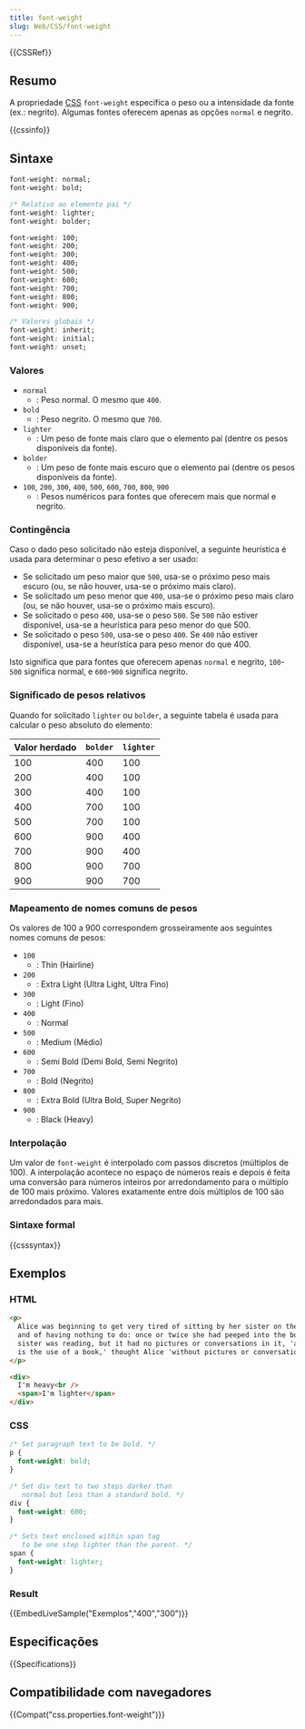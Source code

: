 ```yaml
---
title: font-weight
slug: Web/CSS/font-weight
---
```


{{CSSRef}}

## Resumo

A propriedade [CSS](/pt-BR/docs/CSS) `font-weight` especifica o peso ou a intensidade da fonte (ex.: negrito). Algumas fontes oferecem apenas as opções `normal` e negrito.

{{cssinfo}}

## Sintaxe

```css
font-weight: normal;
font-weight: bold;

/* Relativo ao elemento pai */
font-weight: lighter;
font-weight: bolder;

font-weight: 100;
font-weight: 200;
font-weight: 300;
font-weight: 400;
font-weight: 500;
font-weight: 600;
font-weight: 700;
font-weight: 800;
font-weight: 900;

/* Valores globais */
font-weight: inherit;
font-weight: initial;
font-weight: unset;
```

### Valores

- `normal`
  - : Peso normal. O mesmo que `400`.
- `bold`
  - : Peso negrito. O mesmo que `700`.
- `lighter`
  - : Um peso de fonte mais claro que o elemento pai (dentre os pesos disponíveis da fonte).
- `bolder`
  - : Um peso de fonte mais escuro que o elemento pai (dentre os pesos disponíveis da fonte).
- `100`, `200`, `300`, `400`, `500`, `600`, `700`, `800`, `900`
  - : Pesos numéricos para fontes que oferecem mais que normal e negrito.

### Contingência

Caso o dado peso solicitado não esteja disponível, a seguinte heurística é usada para determinar o peso efetivo a ser usado:

- Se solicitado um peso maior que `500`, usa-se o próximo peso mais escuro (ou, se não houver, usa-se o próximo mais claro).
- Se solicitado um peso menor que `400`, usa-se o próximo peso mais claro (ou, se não houver, usa-se o próximo mais escuro).
- Se solicitado o peso `400`, usa-se o peso `500`. Se `500` não estiver disponível, usa-se a heurística para peso menor do que 500.
- Se solicitado o peso `500`, usa-se o peso `400`. Se `400` não estiver disponível, usa-se a heurística para peso menor do que 400.

Isto significa que para fontes que oferecem apenas `normal` e negrito, `100`-`500` significa normal, e `600`-`900` significa negrito.

### Significado de pesos relativos

Quando for solicitado `lighter` ou `bolder`, a seguinte tabela é usada para calcular o peso absoluto do elemento:

| Valor herdado | `bolder` | `lighter` |
| ------------- | -------- | --------- |
| 100           | 400      | 100       |
| 200           | 400      | 100       |
| 300           | 400      | 100       |
| 400           | 700      | 100       |
| 500           | 700      | 100       |
| 600           | 900      | 400       |
| 700           | 900      | 400       |
| 800           | 900      | 700       |
| 900           | 900      | 700       |

### Mapeamento de nomes comuns de pesos

Os valores de 100 a 900 correspondem grosseiramente aos seguintes nomes comuns de pesos:

- `100`
  - : Thin (Hairline)
- `200`
  - : Extra Light (Ultra Light, Ultra Fino)
- `300`
  - : Light (Fino)
- `400`
  - : Normal
- `500`
  - : Medium (Médio)
- `600`
  - : Semi Bold (Demi Bold, Semi Negrito)
- `700`
  - : Bold (Negrito)
- `800`
  - : Extra Bold (Ultra Bold, Super Negrito)
- `900`
  - : Black (Heavy)

### Interpolação

Um valor de `font-weight` é interpolado com passos discretos (múltiplos de 100). A interpolação acontece no espaço de números reais e depois é feita uma conversão para números inteiros por arredondamento para o múltiplo de 100 mais próximo. Valores exatamente entre dois múltiplos de 100 são arredondados para mais.

### Sintaxe formal

{{csssyntax}}

## Exemplos

### HTML

```html
<p>
  Alice was beginning to get very tired of sitting by her sister on the bank,
  and of having nothing to do: once or twice she had peeped into the book her
  sister was reading, but it had no pictures or conversations in it, 'and what
  is the use of a book,' thought Alice 'without pictures or conversations?'
</p>

<div>
  I'm heavy<br />
  <span>I'm lighter</span>
</div>
```

### CSS

```css
/* Set paragraph text to be bold. */
p {
  font-weight: bold;
}

/* Set div text to two steps darker than
   normal but less than a standard bold. */
div {
  font-weight: 600;
}

/* Sets text enclosed within span tag
   to be one step lighter than the parent. */
span {
  font-weight: lighter;
}
```

### Result

{{EmbedLiveSample("Exemplos","400","300")}}

## Especificações

{{Specifications}}

## Compatibilidade com navegadores

{{Compat("css.properties.font-weight")}}

